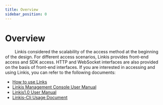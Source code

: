 ```yaml
---
title: Overview
sidebar_position: 0
---
```


# Overview

&nbsp;&nbsp;&nbsp;&nbsp;&nbsp;&nbsp;&nbsp;&nbsp;Linkis considered the scalability of the access method at the beginning of the design. For different access scenarios, Linkis provides front-end access and SDK access. HTTP and WebSocket interfaces are also provided on the basis of front-end interfaces. If you are interested in accessing and using Linkis, you can refer to the following documents:

- [How to use Links](how_to_use.md)
- [Linkis Management Console User Manual](console_user_manual.md)
- [Linkis1.0 User Manual](user_manual.md)
- [Linkis-Cli Usage Document](linkiscli_usage.md)
